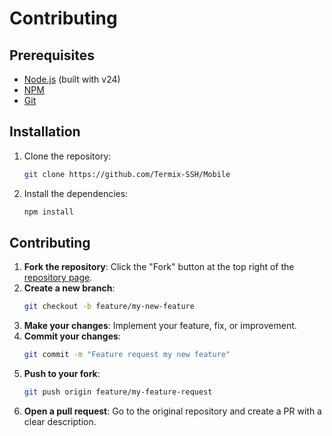 # Contributing

## Prerequisites

- [Node.js](https://nodejs.org/en/download/) (built with v24)
- [NPM](https://docs.npmjs.com/downloading-and-installing-node-js-and-npm)
- [Git](https://git-scm.com/downloads)

## Installation

1. Clone the repository:
    ```sh
    git clone https://github.com/Termix-SSH/Mobile
    ```
2. Install the dependencies:
    ```sh
    npm install
    ```

## Contributing

1. **Fork the repository**: Click the "Fork" button at the top right of
   the [repository page](https://github.com/Termix-SSH/Mobile).
2. **Create a new branch**:
    ```sh
    git checkout -b feature/my-new-feature
    ```
3. **Make your changes**: Implement your feature, fix, or improvement.
4. **Commit your changes**:
    ```sh
    git commit -m "Feature request my new feature"
    ```
5. **Push to your fork**:
    ```sh
    git push origin feature/my-feature-request
    ```
6. **Open a pull request**: Go to the original repository and create a PR with a clear description.
